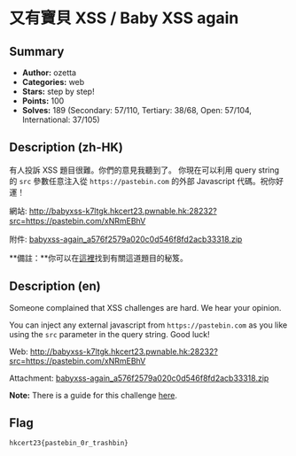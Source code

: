 又有寶貝 XSS / Baby XSS again
===

## Summary
* **Author:** ozetta
* **Categories:** web
* **Stars:** step by step!
* **Points:** 100
* **Solves:** 189 (Secondary: 57/110, Tertiary: 38/68, Open: 57/104, International: 37/105)

## Description (zh-HK)

有人投訴 XSS 題目很難。你們的意見我聽到了。
你現在可以利用 query string 的 `src` 參數任意注入從 `https://pastebin.com` 的外部 Javascript 代碼。祝你好運！

網站: http://babyxss-k7ltgk.hkcert23.pwnable.hk:28232?src=https://pastebin.com/xNRmEBhV

附件: [babyxss-again_a576f2579a020c0d546f8fd2acb33318.zip](https://github.com/blackb6a/hkcert-ctf-2022-challenges/releases/download/v1.0.0/babyxss-again_a576f2579a020c0d546f8fd2acb33318.zip)

**備註：**你可以在[這裡](https://hackmd.io/@blackb6a/hkcert-ctf-2023-ii-zh-e2ef72e18599ccdb)找到有關這道題目的秘笈。

## Description (en)

Someone complained that XSS challenges are hard. We hear your opinion.

You can inject any external javascript from `https://pastebin.com` as you like using the `src` parameter in the query string. Good luck!

Web: http://babyxss-k7ltgk.hkcert23.pwnable.hk:28232?src=https://pastebin.com/xNRmEBhV

Attachment: [babyxss-again_a576f2579a020c0d546f8fd2acb33318.zip](https://github.com/blackb6a/hkcert-ctf-2022-challenges/releases/download/v1.0.0/babyxss-again_a576f2579a020c0d546f8fd2acb33318.zip)

**Note:** There is a guide for this challenge [here](https://hackmd.io/@blackb6a/hkcert-ctf-2023-ii-en-4e6150a89a1ff32c).

## Flag

```
hkcert23{pastebin_0r_trashbin}
```


